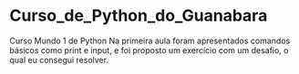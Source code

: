 # Curso_de_Python_do_Guanabara
 Curso Mundo 1 de Python
 Na primeira aula foram apresentados comandos básicos como print e input, e foi proposto um exercício com um desafio, o qual eu consegui resolver. 